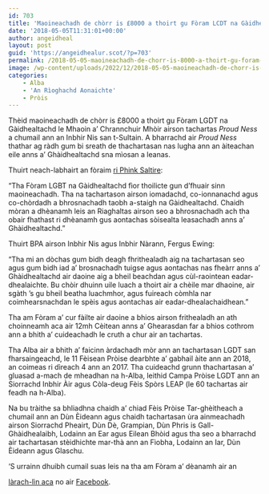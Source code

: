 ```yaml
---
id: 703
title: 'Maoineachadh de chòrr is £8000 a thoirt gu Fòram LCDT na Gàidhealtachd'
date: '2018-05-05T11:31:01+00:00'
author: angeidheal
layout: post
guid: 'https://angeidhealur.scot/?p=703'
permalink: /2018-05-05-maoineachadh-de-chorr-is-8000-a-thoirt-gu-foram-lcdt-na-gaidhealtachd/
image: /wp-content/uploads/2022/12/2018-05-05-maoineachadh-de-chorr-is-8000-a-thoirt-gu-foram-lgdt-na-gaidhealtachd.webp
categories:
    - Alba
    - 'An Rìoghachd Aonaichte'
    - Pròis
---
```


Thèid maoineachadh de chòrr is £8000 a thoirt gu Fòram LGDT na Gàidhealtachd le Mhaoin a’ Chrannchuir Mhòir airson tachartas *Proud Ness* a chumail ann an Inbhir Nis san t-Sultain. A bharrachd air *Proud Ness* thathar ag ràdh gum bi sreath de thachartasan nas lugha ann an àiteachan eile anns a’ Ghàidhealtachd sna mìosan a leanas.

Thuirt neach-labhairt an fòraim [ri Phink Saltire](https://pinksaltire.com/2018/05/03/funding-secured-for-highland-lgbt-events-this-year/):

“Tha Fòram LGBT na Gàidhealtachd fìor thoilicte gun d’fhuair sinn maoineachadh. Tha na tachartason airson iomadachd, co-ionnanachd agus co-chòrdadh a bhrosnachadh taobh a-staigh na Gàidhealtachd. Chaidh mòran a dhèanamh leis an Riaghaltas airson seo a bhrosnachadh ach tha obair fhathast ri dhèanamh gus aontachas sòisealta leasachadh anns a’ Ghàidhealtachd.”

Thuirt BPA airson Inbhir Nis agus Inbhir Nàrann, Fergus Ewing:

“Tha mi an dòchas gum bidh deagh fhrithealadh aig na tachartasan seo agus gum bidh iad a’ brosnachadh tuigse agus aontachas nas fheàrr anns a’ Ghàidhealtachd air daoine aig a bheil beachdan agus cùl-raointean eadar-dhealaichte. Bu chòir dhuinn uile luach a thoirt air a chèile mar dhaoine, air sgàth ’s gu bheil beatha luachmhor, agus fuireach còmhla nar coimhearsnachdan le spèis agus aontachas air eadar-dhealachaidhean.”

Tha am Fòram a’ cur fàilte air daoine a bhios airson frithealadh an ath choinneamh aca air 12mh Cèitean anns a’ Ghearasdan far a bhios cothrom ann a bhith a’ cuideachadh le cruth a chur air an tachartas.

Tha Alba air a bhith a’ faicinn àrdachadh mòr ann an tachartasan LGDT san fharsaingeachd, le 11 Fèisean Pròise dearbhte a’ gabhail àite ann an 2018, an coimeas ri dìreach 4 ann an 2017. Tha cuideachd grunn thachartasan a’ gluasad a-mach de mheadhan na h-Alba, leithid Campa Pròise LGDT ann an Siorrachd Inbhir Àir agus Còla-deug Fèis Spòrs LEAP (le 60 tachartas air feadh na h-Alba).

Na bu tràithe sa bhliadhna chaidh a’ chiad Fèis Pròise Tar-ghèitheach a chumail ann an Dùn Èideann agus chaidh tachartasan ùra ainmeachadh airson Siorrachd Pheairt, Dùn Dè, Grampian, Dùn Phris is Gall-Ghàidhealaibh, Lodainn an Ear agus Eilean Bhòid agus tha seo a bharrachd air tachartasan stèidhichte mar-thà ann an Fìobha, Lodainn an Iar, Dùn Èideann agus Glaschu.

‘S urrainn dhuibh cumail suas leis na tha am Fòram a’ dèanamh air an

[làrach-lìn aca](http://www.highlandlgbtforum.scot/) no air [Facebook](https://www.facebook.com/highland.lgbt).